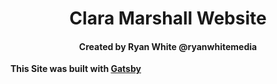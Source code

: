<h1 align="center">
 Clara Marshall Website
</h1>
<h4 align="center">
  Created by Ryan White @ryanwhitemedia
</h4>


**This Site was built with <a href="https://www.gatsbyjs.com/">Gatsby</a>**


